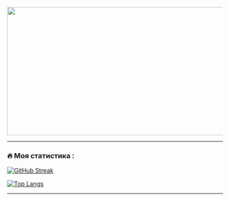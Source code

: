 <div id="header" align="center">
  <img src="https://media4.giphy.com/media/9DyIEwoOhAfZjIpSvS/200w.webp?cid=ecf05e47wpukbck30pasrck0dqkfe59fmwax2w4j57e7yt8d&ep=v1_gifs_search&rid=400w.webp&ct=g" width="600" height="300"/>
</div>








 

</div>

---

### :fire: Mоя статистика :
[![GitHub Streak](http://github-readme-streak-stats.herokuapp.com?user=Urto&theme=android-dark&hide_border=%D0%9B%D0%9E%D0%96%D0%AC&locale=ru&date_format=M%20j%5B%2C%20Y%5D)](https://git.io/streak-stats)

[![Top Langs](https://github-readme-stats.vercel.app/api/top-langs/?username=Urto)](https://github.com/anuraghazra/github-readme-stats)

---





<!---
Urto/Urto is a ✨ special ✨ repository because its `README.md` (this file) appears on your GitHub profile.
You can click the Preview link to take a look at your changes.
--->
